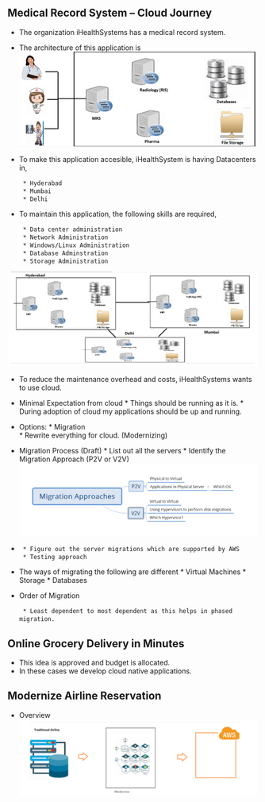 ## Medical Record System – Cloud Journey

* The organization iHealthSystems has a medical record system.
* The architecture of this application is
![preview](images/5.png)

* To make this application accesible, iHealthSystem is having Datacenters in,

       * Hyderabad
       * Mumbai
       * Delhi
  
* To maintain this application, the following skills are required,
       
       * Data center administration
       * Network Administration
       * Windows/Linux Administration
       * Database Adminstration
       * Storage Administration
  
![preview](images/6.png)

* To reduce the maintenance overhead and costs, iHealthSystems wants to use cloud.
* Minimal Expectation from cloud
       * Things should be running as it is.
       * During adoption of cloud my applications should be up and running.

* Options:
       * Migration    
       * Rewrite everything for cloud. (Modernizing)

* Migration Process (Draft)
       * List out all the servers
       * Identify the Migration Approach (P2V or V2V)
![preview](images/7.png)
*      
       * Figure out the server migrations which are supported by AWS
       * Testing approach
* The ways of migrating the following are different
       * Virtual Machines
       * Storage
       * Databases

* Order of Migration
  
       * Least dependent to most dependent as this helps in phased migration.   

## Online Grocery Delivery in Minutes

* This idea is approved and budget is allocated.
* In these cases we develop cloud native applications.
  
## Modernize Airline Reservation

* Overview
![preview](images/8.png)

##   